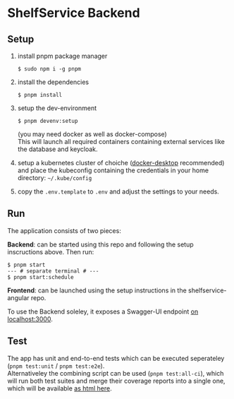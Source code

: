 # ShelfService Backend

## Setup

1. install pnpm package manager
   ```
   $ sudo npm i -g pnpm
   ```
2. install the dependencies
   ```
   $ pnpm install
   ```
3. setup the dev-environment
   ```
   $ pnpm devenv:setup
   ```
   (you may need docker as well as docker-compose)  
   This will launch all required containers containing external services like the database and keycloak.
4. setup a kubernetes cluster of choiche ([docker-desktop](https://www.docker.com/products/docker-desktop/) recommended) and place the kubeconfig containing the credentials in your home directory: `~/.kube/config`

5. copy the `.env.template` to `.env` and adjust the settings to your needs.

## Run

The application consists of two pieces:

**Backend**: can be started using this repo and following the setup inscructions above. Then run:

```
$ pnpm start
--- # separate terminal # ---
$ pnpm start:schedule
```

**Frontend**: can be launched using the setup instructions in the shelfservice-angular repo.

To use the Backend soleley, it exposes a Swagger-UI endpoint [on localhost:3000](http://localhost:3000/api).

## Test

The app has unit and end-to-end tests which can be executed seperateley (`pnpm test:unit` / `pnpm test:e2e`).  
Alternativeley the combining script can be used (`pnpm test:all-ci`), which will run both test suites and merge their coverage reports into a single one, which will be available [as html here](./coverage-all/html/index.html).
